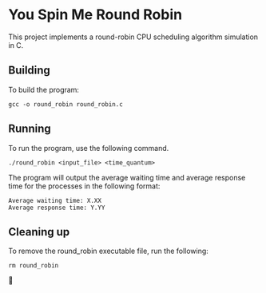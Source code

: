 # You Spin Me Round Robin

This project implements a round-robin CPU scheduling algorithm simulation in C.

## Building

To build the program:

```shell
gcc -o round_robin round_robin.c
```

## Running

To run the program, use the following command.

```shell
./round_robin <input_file> <time_quantum>
```
The program will output the average waiting time and average response time for the processes in the following format:

```shell
Average waiting time: X.XX
Average response time: Y.YY

```

## Cleaning up

To remove the round_robin executable file, run the following: 

```shell
rm round_robin
```


